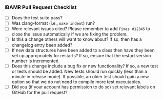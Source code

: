 <!--
This template should be included in all pull requests. Items in the list should
either be completed by the original author or explicitly dismissed by one of the
IBAMR principal developers.

IBAMR is a community effort and it wouldn't exist without people contributing
code. Thanks in advance for helping to make IBAMR better!
-->

### IBAMR Pull Request Checklist
- [ ] Does the test suite pass?
- [ ] Was clang-format (i.e., `make indent`) run?
- [ ] Were relevant issues cited? Please remember to add `Fixes #12345` to close
      the issue automatically if we are fixing the problem.
- [ ] Is this a change others will want to know about? If so, then has a
      changelog entry been added?
- [ ] If new data structures have been added to a class then have they been set
      up appropriately for restarts? If so, ensure that the restart version
      number is incremented.
- [ ] Does this change include a bug fix or new functionality? If so, a new test
      or tests should be added. New tests should run quickly (less than a minute
      in release mode). If possible, an older test should gain a new option so
      that we do not need to compile more test executables.
- [ ] Did you (if your account has permission to do so) set relevant labels on
      GitHub for the pull request?
